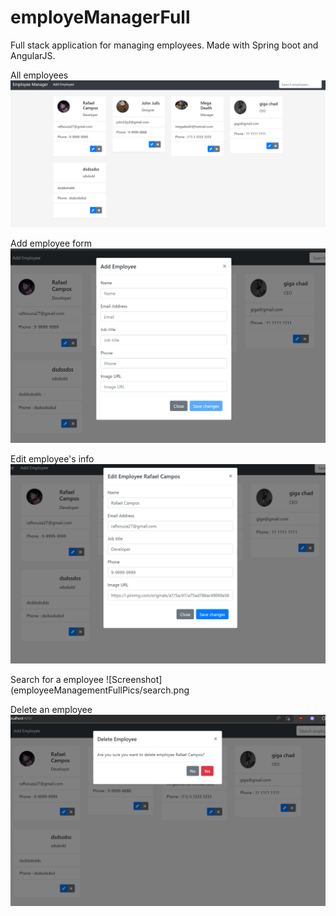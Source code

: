 # employeManagerFull
Full stack application for managing employees. Made with Spring boot and AngularJS.

All employees
![Screenshot](employeeManagementFullPics/all.png)

Add employee form
![Screenshot](employeeManagementFullPics/add-form.png)

Edit employee's info
![Screenshot](employeeManagementFullPics/edit.png)

Search for a employee
![Screenshot](employeeManagementFullPics/search.png

Delete an employee
![Screenshot](employeeManagementFullPics/delete.png)
